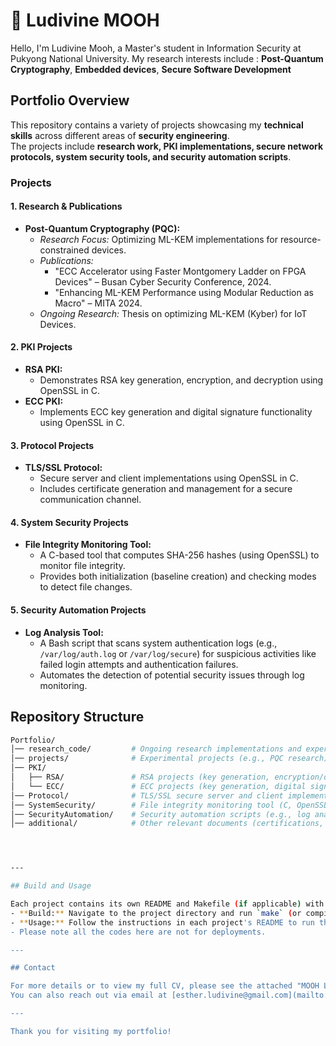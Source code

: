 # 📌 Ludivine MOOH
Hello, I'm Ludivine Mooh, a Master's student in Information Security at Pukyong National University. My research interests include : **Post-Quantum Cryptography**, **Embedded devices**, **Secure Software Development**

## Portfolio Overview

This repository contains a variety of projects showcasing my **technical skills** across different areas of **security engineering**.  
The projects include **research work, PKI implementations, secure network protocols, system security tools, and security automation scripts**.

### Projects

#### 1. Research & Publications
- **Post-Quantum Cryptography (PQC):**
  - *Research Focus:* Optimizing ML-KEM implementations for resource-constrained devices.
  - *Publications:* 
    - "ECC Accelerator using Faster Montgomery Ladder on FPGA Devices" – Busan Cyber Security Conference, 2024.
    - "Enhancing ML-KEM Performance using Modular Reduction as Macro" – MITA 2024.
  - *Ongoing Research:* Thesis on optimizing ML-KEM (Kyber) for IoT Devices.

#### 2. PKI Projects
- **RSA PKI:**
  - Demonstrates RSA key generation, encryption, and decryption using OpenSSL in C.
- **ECC PKI:**
  - Implements ECC key generation and digital signature functionality using OpenSSL in C.

#### 3. Protocol Projects
- **TLS/SSL Protocol:**
  - Secure server and client implementations using OpenSSL in C.
  - Includes certificate generation and management for a secure communication channel.

#### 4. System Security Projects
- **File Integrity Monitoring Tool:**
  - A C-based tool that computes SHA-256 hashes (using OpenSSL) to monitor file integrity.
  - Provides both initialization (baseline creation) and checking modes to detect file changes.

#### 5. Security Automation Projects
- **Log Analysis Tool:**
  - A Bash script that scans system authentication logs (e.g., `/var/log/auth.log` or `/var/log/secure`) for suspicious activities like failed login attempts and authentication failures.
  - Automates the detection of potential security issues through log monitoring.
## Repository Structure

```bash
Portfolio/
│── research_code/         # Ongoing research implementations and experiments
│── projects/              # Experimental projects (e.g., PQC research)
│── PKI/
│   ├── RSA/               # RSA projects (key generation, encryption/decryption)
│   └── ECC/               # ECC projects (key generation, digital signatures)
│── Protocol/              # TLS/SSL secure server and client implementations
│── SystemSecurity/        # File integrity monitoring tool (C, OpenSSL)
│── SecurityAutomation/    # Security automation scripts (e.g., log analysis in Bash)
│── additional/            # Other relevant documents (certifications, participation records, etc.)




---

## Build and Usage

Each project contains its own README and Makefile (if applicable) with detailed build and usage instructions. In general:
- **Build:** Navigate to the project directory and run `make` (or compile manually as instructed).
- **Usage:** Follow the instructions in each project's README to run the tools or applications.
- Please note all the codes here are not for deployments.

---

## Contact

For more details or to view my full CV, please see the attached "MOOH LUDIVINE ESTHER_CV.pdf" file in this repository.  
You can also reach out via email at [esther.ludivine@gmail.com](mailto:esther.ludivine@gmail.com).

---

Thank you for visiting my portfolio!

